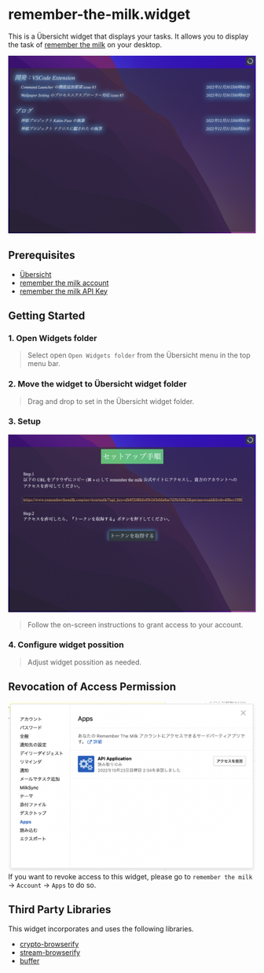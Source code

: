 # remember-the-milk.widget
This is a Übersicht widget that displays your tasks. It allows you to display the task of [remember the milk](https://www.rememberthemilk.com/) on your desktop.

![Screen Shot](./screenshot.png)

## Prerequisites
 - [Übersicht](http://tracesof.net/uebersicht/)
 - [remember the milk account](https://www.rememberthemilk.com/)
 - [remember the milk API Key](https://www.rememberthemilk.com/services/api/)

## Getting Started
### 1. Open Widgets folder
 > Select open `Open Widgets folder` from the Übersicht menu in the top menu bar.

### 2. Move the widget to Übersicht widget folder
 > Drag and drop to set in the Übersicht widget folder.

### 3. Setup
![getting started](./resource/getting%20started.png)
 > Follow the on-screen instructions to grant access to your account.

### 4. Configure widget possition
 > Adjust widget possition as needed.

## Revocation of Access Permission
![revoke access permission](./resource/revocation%20access%20permission.png)
If you want to revoke access to this widget, please go to `remember the milk` -> `Account` -> `Apps` to do so.

## Third Party Libraries
This widget incorporates and uses the following libraries.

 - [crypto-browserify](https://github.com/crypto-browserify/crypto-browserify)
 - [stream-browserify](https://github.com/browserify/stream-browserify)
 - [buffer](https://github.com/feross/buffer)
